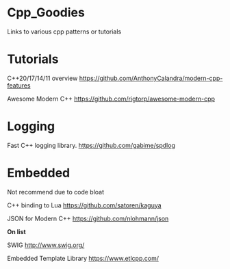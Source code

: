 # Cpp_Goodies
Links to various cpp patterns or tutorials

# Tutorials
C++20/17/14/11 overview
https://github.com/AnthonyCalandra/modern-cpp-features

Awesome Modern C++
https://github.com/rigtorp/awesome-modern-cpp

# Logging
Fast C++ logging library.
https://github.com/gabime/spdlog

# Embedded
Not recommend due to code bloat

C++ binding to Lua 
https://github.com/satoren/kaguya

JSON for Modern C++
https://github.com/nlohmann/json

**On list**

SWIG 
http://www.swig.org/

Embedded Template Library
https://www.etlcpp.com/
